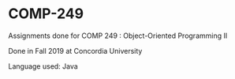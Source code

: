 # COMP-249
Assignments done for COMP 249 : Object-Oriented Programming II

Done in Fall 2019 at Concordia University

Language used: Java
